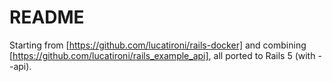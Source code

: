 # README

Starting from [https://github.com/lucatironi/rails-docker] and combining [https://github.com/lucatironi/rails_example_api], all ported to Rails 5 (with --api).
